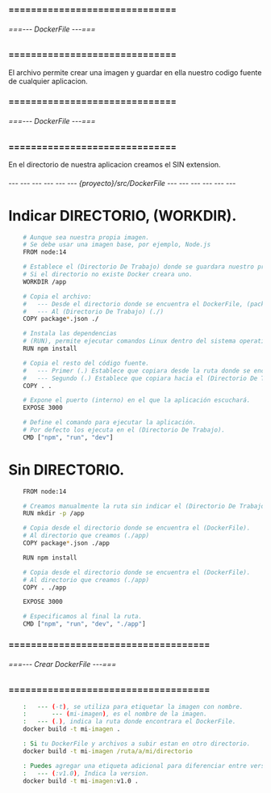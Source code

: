 ### ============================== ###
###### ===--- DockerFile ---=== ######
### ============================== ###

El archivo [](DockerFile) permite crear una imagen y guardar en ella nuestro codigo 
fuente de cualquier aplicacion.

### ============================== ###
###### ===--- DockerFile ---=== ######
### ============================== ###

En el directorio de nuestra aplicacion creamos el [](DockerFile) SIN extension.

###### --- --- --- --- --- --- {proyecto}/src/DockerFile --- --- --- --- --- --- ######

# Indicar DIRECTORIO, (WORKDIR).

```sh
	# Aunque sea nuestra propia imagen.
	# Se debe usar una imagen base, por ejemplo, Node.js
	FROM node:14

	# Establece el (Directorio De Trabajo) donde se guardara nuestro proyecto.
	# Si el directorio no existe Docker creara uno.
	WORKDIR /app

	# Copia el archivo: 
	#	--- Desde el directorio donde se encuentra el DockerFile, (package.json) y (package-lock.json).
	#	--- Al (Directorio De Trabajo) (./)
	COPY package*.json ./

	# Instala las dependencias
	# (RUN), permite ejecutar comandos Linux dentro del sistema operativo de la imagen.
	RUN npm install

	# Copia el resto del código fuente.
	# 	--- Primer (.) Establece que copiara desde la ruta donde se encuentra el [DockerFile] en adelante.
	#	--- Segundo (.) Establece que copiara hacia el (Directorio De Trabajo) [/app] en adelante
	COPY . .

	# Expone el puerto (interno) en el que la aplicación escuchará.
	EXPOSE 3000

	# Define el comando para ejecutar la aplicación.
	# Por defecto los ejecuta en el (Directorio De Trabajo).
	CMD ["npm", "run", "dev"]
```

# Sin DIRECTORIO.

```sh
	FROM node:14

	# Creamos manualmente la ruta sin indicar el (Directorio De Trabajo).
	RUN mkdir -p /app

	# Copia desde el directorio donde se encuentra el (DockerFile).
	# Al directorio que creamos (./app)
	COPY package*.json ./app

	RUN npm install

	# Copia desde el directorio donde se encuentra el (DockerFile).
	# Al directorio que creamos (./app)
	COPY . ./app

	EXPOSE 3000

	# Especificamos al final la ruta.
	CMD ["npm", "run", "dev", "./app"]
```

### ==================================== ###
###### ===--- Crear DockerFile ---=== ######
### ==================================== ###

<!-- Con este comando creas la imagen de docker. -->

```bat
	: 	--- (-t), se utiliza para etiquetar la imagen con nombre.
	:		--- (mi-imagen), es el nombre de la imagen.
	: 	--- (.), indica la ruta donde encontrara el DockerFile.
	docker build -t mi-imagen .

	: Si tu DockerFile y archivos a subir estan en otro directorio.
	docker build -t mi-imagen /ruta/a/mi/directorio

	: Puedes agregar una etiqueta adicional para diferenciar entre versiones.
	:	--- (:v1.0), Indica la version.
	docker build -t mi-imagen:v1.0 .
```
